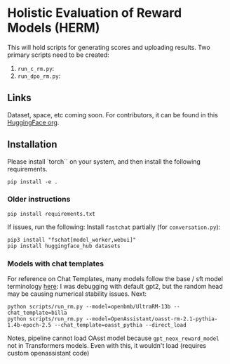 # Holistic Evaluation of Reward Models (HERM)

This will hold scripts for generating scores and uploading results.
Two primary scripts need to be created:
1. `run_c_rm.py`:
2. `run_dpo_rm.py`:

## Links
Dataset, space, etc coming soon.
For contributors, it can be found in this [HuggingFace org](https://huggingface.co/ai2-rlhf-collab).

## Installation
Please install `torch`` on your system, and then install the following requirements.
```
pip install -e .
```

### Older instructions
```
pip install requirements.txt
```

If issues, run the following:
Install `fastchat` partially (for `conversation.py`):
```
pip3 install "fschat[model_worker,webui]"
pip install huggingface_hub datasets
```


### Models with chat templates
For reference on Chat Templates, many models follow the base / sft model terminology [here](https://github.com/lm-sys/FastChat/blob/main/fastchat/conversation.py):
I was debugging with default gpt2, but the random head may be causing numerical stability issues.
Next:
```
python scripts/run_rm.py --model=openbmb/UltraRM-13b --chat_template=billa
python scripts/run_rm.py --model=OpenAssistant/oasst-rm-2.1-pythia-1.4b-epoch-2.5 --chat_template=oasst_pythia --direct_load
```

Notes, pipeline cannot load OAsst model because `gpt_neox_reward_model` not in Transformers models. Even with this, it wouldn't load (requires custom openassistant code)